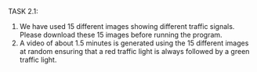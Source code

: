 TASK 2.1:
1. We have used 15 different images showing different traffic signals.
Please download these 15 images before running the program.
2. A video of about 1.5 minutes is generated using the 15 different images at random ensuring that a red traffic light is always followed by a green traffic light.
